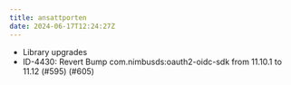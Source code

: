 ```yaml
---
title: ansattporten
date: 2024-06-17T12:24:27Z
---
```

- Library upgrades
- ID-4430: Revert Bump com.nimbusds:oauth2-oidc-sdk from 11.10.1 to 11.12 (#595) (#605)

